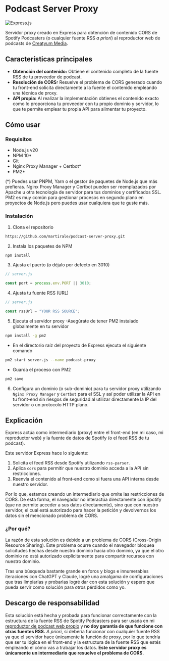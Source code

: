 # Podcast Server Proxy

![Express.js](https://img.shields.io/badge/express.js-%23404d59.svg?style=for-the-badge&logo=express&logoColor=%2361DAFB)

Servidor proxy creado en Express para obtención de contenido CORS de Spotify Podcasters (o cualquier fuente RSS _a priori_) al reproductor web de podcasts de [Creatyum Media](https://creatyum.media/podcast).

## Características principales

- **Obtención del contenido:** Obtiene el contenido completo de la fuente RSS de tu proveedor de podcast.
- **Resolución de CORS:** Resuelve el problema de CORS generado cuando tu front-end solicita directamente a la fuente el contenido empleando una técnica de proxy.
- **API propia:** Al realizar la implementación obtienes el contenido exacto como lo proporciona tu proveedor con tu propio dominio y servidor, lo que te permite emplear tu propia API para alimentar tu proyecto.

## Cómo usar

### Requisitos

- Node.js v20
- NPM 10\*
- Git
- Nginx Proxy Manager + Certbot\*
- PM2\*

(\*) Puedes usar PNPM, Yarn o el gestor de paquetes de Node.js que más prefieras. Nginx Proxy Manager y Certbot pueden ser reemplazados por Apache u otra tecnología de servidor para tus dominios y certificados SSL. PM2 es muy común para gestionar procesos en segundo plano en proyectos de Node.js pero puedes usar cualquiera que te guste más.

### Instalación

1. Clona el repositorio

```sh
https://github.com/martirale/podcast-server-proxy.git
```

2. Instala los paquetes de NPM

```sh
npm install
```

3. Ajusta el puerto (o déjalo por defecto en 3010)

```js
// server.js

const port = process.env.PORT || 3010;
```

4. Ajusta tu fuente RSS (URL)

```js
// server.js

const rssUrl = "YOUR RSS SOURCE";
```

5. Ejecuta el servidor proxy
   -Asegúrate de tener PM2 instalado globalmente en tu servidor

```sh
npm install -g pm2
```

- En el directorio raíz del proyecto de Express ejecuta el siguiente comando

```sh
pm2 start server.js --name podcast-proxy
```

- Guarda el proceso con PM2

```sh
pm2 save
```

6. Configura un dominio (o sub-dominio) para tu servidor proxy utilizando `Nginx Proxy Manager` y `Certbot` para el SSL y así poder utilizar la API en tu front-end sin riesgos de seguridad al utilizar directamente la IP del servidor o un protocolo HTTP plano.

## Explicación

Express actúa como intermediario (proxy) entre el front-end (en mi caso, mi reproductor web) y la fuente de datos de Spotify (o el feed RSS de tu podcast).

Este servidor Express hace lo siguiente:

1. Solicita el feed RSS desde Spotify utilizando `rss-parser`.
2. Aplica `cors` para permitir que nuestro dominio acceda a la API sin restricciones.
3. Reenvía el contenido al front-end como si fuera una API interna desde nuestro servidor.

Por lo que, estamos creando un intermediario que omite las restricciones de CORS. De esta forma, el navegador no interactúa directamente con Spotify (que no permite acceder a sus datos directamente), sino que con nuestro servidor, el cual está autorizado para hacer la petición y devolvernos los datos sin el mencionado problema de CORS.

### ¿Por qué?

La razón de esta solución es debido a un problema de CORS (Cross-Origin Resource Sharing). Este problema ocurre cuando el navegador bloquea solicitudes hechas desde nuestro dominio hacia otro dominio, ya que el otro dominio no está autorizado explícitamente para compartir recursos con nuestro dominio.

Tras una búsqueda bastante grande en foros y blogs e innumerables iteraciones con ChatGPT y Claude, logré una amalgama de configuraciones que tras limpiarlas y probarlas logré dar con esta solución y espero que pueda servir como solución para otros pérdidos como yo.

## Descargo de responsabilidad

Esta solución está hecha y probada para funcionar correctamente con la estructura de la fuente RSS de Spotify Podcasters para ser usada en mi [reproductor de podcast web propio](https://creatyum.media/podcast) y **no doy garantía de que funcione con otras fuentes RSS.** _A priori_, sí debería funcionar con cualquier fuente RSS ya que el servidor hace únicamente la función de proxy, por lo que tendría que ser tu lógica en el front-end y la estructura de la fuente RSS que estés empleando el cómo vas a trabajar los datos. **Este servidor proxy es únicamente un intermediario que resuelve el problema de CORS.**
